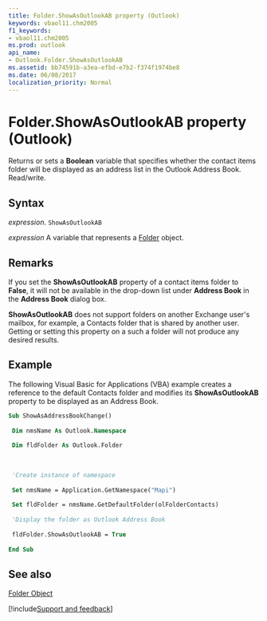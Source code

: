 ```yaml
---
title: Folder.ShowAsOutlookAB property (Outlook)
keywords: vbaol11.chm2005
f1_keywords:
- vbaol11.chm2005
ms.prod: outlook
api_name:
- Outlook.Folder.ShowAsOutlookAB
ms.assetid: bb74591b-a3ea-efbd-e7b2-f374f1974be8
ms.date: 06/08/2017
localization_priority: Normal
---
```



# Folder.ShowAsOutlookAB property (Outlook)

Returns or sets a **Boolean** variable that specifies whether the contact items folder will be displayed as an address list in the Outlook Address Book. Read/write.


## Syntax

_expression_. `ShowAsOutlookAB`

_expression_ A variable that represents a [Folder](Outlook.Folder.md) object.


## Remarks

If you set the  **ShowAsOutlookAB** property of a contact items folder to **False**, it will not be available in the drop-down list under **Address Book** in the **Address Book** dialog box.

 **ShowAsOutlookAB** does not support folders on another Exchange user's mailbox, for example, a Contacts folder that is shared by another user. Getting or setting this property on a such a folder will not produce any desired results.


## Example

The following Visual Basic for Applications (VBA) example creates a reference to the default Contacts folder and modifies its  **ShowAsOutlookAB** property to be displayed as an Address Book.


```vb
Sub ShowAsAddressBookChange() 
 
 Dim nmsName As Outlook.Namespace 
 
 Dim fldFolder As Outlook.Folder 
 
 
 
 'Create instance of namespace 
 
 Set nmsName = Application.GetNamespace("Mapi") 
 
 Set fldFolder = nmsName.GetDefaultFolder(olFolderContacts) 
 
 'Display the folder as Outlook Address Book 
 
 fldFolder.ShowAsOutlookAB = True 
 
End Sub
```


## See also


[Folder Object](Outlook.Folder.md)

[!include[Support and feedback](~/includes/feedback-boilerplate.md)]